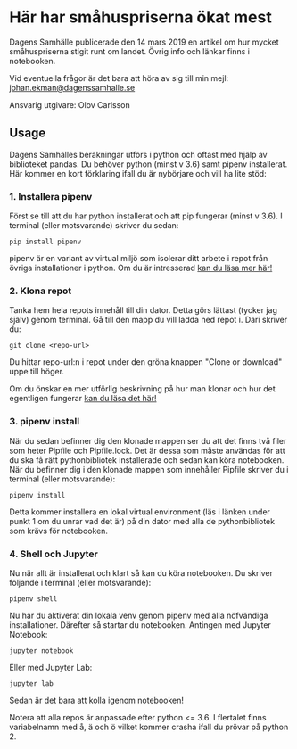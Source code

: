 # Här har småhuspriserna ökat mest

Dagens Samhälle publicerade den 14 mars 2019 en artikel om hur mycket småhuspriserna stigit runt om landet. Övrig info och länkar finns i notebooken.

Vid eventuella frågor är det bara att höra av sig till min mejl: johan.ekman@dagenssamhalle.se

Ansvarig utgivare: Olov Carlsson




## Usage

Dagens Samhälles beräkningar utförs i python och oftast med hjälp av biblioteket pandas. Du behöver python (minst v 3.6) samt pipenv installerat. Här kommer en kort förklaring ifall du är nybörjare och vill ha lite stöd:

### 1. Installera pipenv

Först se till att du har python installerat och att pip fungerar (minst v 3.6). I terminal (eller motsvarande) skriver du sedan:

`pip install pipenv`

pipenv är en variant av virtual miljö som isolerar ditt arbete i repot från övriga installationer i python. Om du är intresserad [kan du läsa mer här!](https://realpython.com/pipenv-guide/)


### 2. Klona repot

Tanka hem hela repots innehåll till din dator. Detta görs lättast (tycker jag själv) genom terminal. Gå till den mapp du vill ladda ned repot i. Däri skriver du:

`git clone <repo-url>`

Du hittar repo-url:n i repot under den gröna knappen "Clone or download" uppe till höger.


Om du önskar en mer utförlig beskrivning på hur man klonar och hur det egentligen fungerar [kan du läsa det här!](https://www.atlassian.com/git/tutorials/setting-up-a-repository/git-clone)

### 3. pipenv install

När du sedan befinner dig den klonade mappen ser du att det finns två filer som heter Pipfile och Pipfile.lock. Det är dessa som måste användas för att du ska få rätt pythonbibliotek installerade och sedan kan köra notebooken. När du befinner dig i den klonade mappen som innehåller Pipfile skriver du i terminal (eller motsvarande):

`pipenv install`

Detta kommer installera en lokal virtual environment (läs i länken under punkt 1 om du unrar vad det är) på din dator med alla de pythonbibliotek som krävs för notebooken. 

### 4. Shell och Jupyter

Nu när allt är installerat och klart så kan du köra notebooken. Du skriver följande i terminal (eller motsvarande):

`pipenv shell`

Nu har du aktiverat din lokala venv genom pipenv med alla nöfvändiga installationer. Därefter så startar du notebooken. Antingen med Jupyter Notebook:

`jupyter notebook`

Eller med Jupyter Lab:

`jupyter lab`

Sedan är det bara att kolla igenom notebooken!


Notera att alla repos är anpassade efter python <= 3.6. I flertalet finns variabelnamn med å, ä och ö vilket kommer crasha ifall du prövar på python 2.



